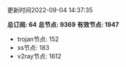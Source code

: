 更新时间2022-09-04 14:37:35

**总订阅: 64**
**总节点: 9369**
**有效节点: 1947**
- trojan节点: 152
- ss节点: 183
- v2ray节点: 1612
